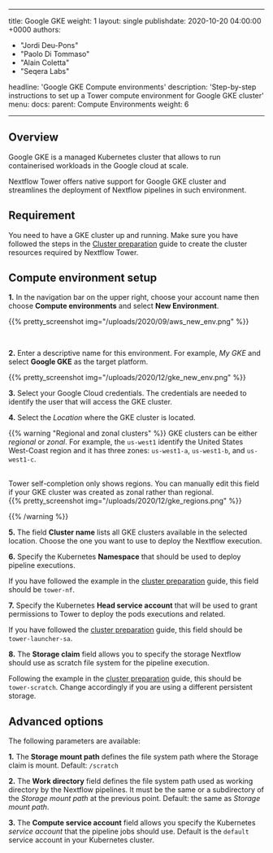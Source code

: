   ---
title: Google GKE
weight: 1
layout: single
publishdate: 2020-10-20 04:00:00 +0000
authors:
  - "Jordi Deu-Pons"
  - "Paolo Di Tommaso"
  - "Alain Coletta"
  - "Seqera Labs"

headline: 'Google GKE Compute environments'
description: 'Step-by-step instructions to set up a Tower compute environment for Google GKE cluster'
menu:
  docs:
    parent: Compute Environments
    weight: 6

---
## Overview

Google GKE is a managed Kubernetes cluster that allows to run containerised workloads in the
Google cloud at scale.

Nextflow Tower offers native support for Google GKE cluster and streamlines the deployment
of Nextflow pipelines in such environment.


## Requirement

You need to have a GKE cluster up and running. Make sure you have followed
the steps in the [Cluster preparation](https://github.com/seqeralabs/nf-tower-k8s) guide to create the cluster resources required by Nextflow Tower.


## Compute environment setup

**1.** In the navigation bar on the upper right, choose your account name then choose **Compute environments** and select **New Environment**.

{{% pretty_screenshot img="/uploads/2020/09/aws_new_env.png" %}}

</br>

**2.** Enter a descriptive name for this environment. For example, *My GKE* and select **Google GKE** as the target platform.

{{% pretty_screenshot img="/uploads/2020/12/gke_new_env.png" %}}

**3.** Select your Google Cloud credentials. The credentials are needed to identify the user that will access the GKE cluster.

**4.** Select the *Location* where the GKE cluster is located.

{{% warning "Regional and zonal clusters" %}}
GKE clusters can be either *regional* or *zonal*. For example, the `us-west1` identify the United States West-Coast region and it has three zones: `us-west1-a`, `us-west1-b`, and `us-west1-c`.

<br>
Tower self-completion only shows regions. You can manually edit this field if your GKE cluster was created as zonal rather than regional.
<br>
{{% pretty_screenshot img="/uploads/2020/12/gke_regions.png" %}}

{{% /warning %}}

**5.** The field **Cluster name** lists all GKE clusters available in the selected location. Choose the one you want to use to deploy the Nextflow execution.

**6.** Specify the Kubernetes **Namespace** that should be used to deploy pipeline executions.

If you have followed the example in the [cluster preparation](https://github.com/seqeralabs/nf-tower-k8s/blob/master/cluster-preparation.md#2-service-account--role-creation) guide, this field should be `tower-nf`.

**7.** Specify the Kubernetes **Head service account** that will be used to grant permissions to Tower to deploy the pods executions and related.

If you have followed the [cluster preparation](https://github.com/seqeralabs/nf-tower-k8s/blob/master/cluster-preparation.md#2-service-account--role-creation) guide, this field should be `tower-launcher-sa`.

**8.** The **Storage claim** field allows you to specify the storage Nextflow should use as
scratch file system for the pipeline execution.

Following the example in the [cluster preparation](https://github.com/seqeralabs/nf-tower-k8s/blob/master/cluster-preparation.md#3-storage-configuration) guide, this should be `tower-scratch`. Change accordingly if you are using a different persistent storage.

## Advanced options

The following parameters are available:

**1.** The **Storage mount path** defines the file system path where the Storage claim is mount. Default: `/scratch`

**2.** The **Work directory** field defines the file system path used as working directory by the Nextflow pipelines. It must be the same or a subdirectory of the *Storage mount path* at the previous point. Default: the same as *Storage mount path*.

**3.** The  **Compute service account** field allows you specify the Kubernetes *service account* that the pipeline jobs should use. Default is the `default` service account in your Kubernetes cluster.

